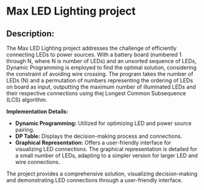 # Max LED Lighting project

## **Description:**
The Max LED Lighting project addresses the challenge of efficiently connecting LEDs to power sources. With a battery board (numbered 1 through N, where N is number of LEDs) and an unsorted sequence of LEDs, Dynamic Programming is employed to find the optimal solution, considering the constraint of avoiding wire crossing. The program takes the number of LEDs (N) and a permutation of numbers representing the ordering of LEDs on board as input, outputting the maximum number of illuminated LEDs and their respective connections using thej Longest Common Subsequence (LCS) algorithm.

**Implementation Details:**
- **Dynamic Programming:** Utilized for optimizing LED and power source pairing.
- **DP Table:** Displays the decision-making process and connections.
- **Graphical Representation:** Offers a user-friendly interface for visualizing LED connections. The graphical representation is detailed for a small number of LEDs, adapting to a simpler version for larger LED and wire connections.

The project provides a comprehensive solution, visualizing decision-making and demonstrating LED connections through a user-friendly interface.
